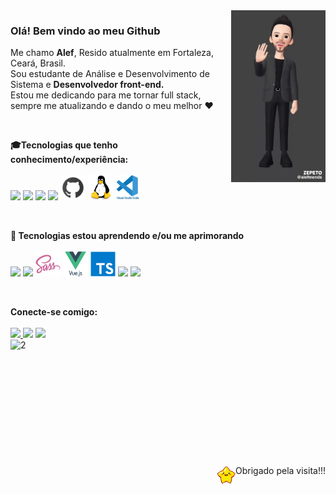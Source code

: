 
<!-- APRESENTAÇÃO -->
<img src="https://github.com/AlefMends/alefmends/blob/main/avatar.gif" align="right" height="30%" width="30%" alt="avatar" border="0">
<h3>
 Olá! Bem vindo ao meu Github
</h3>

<p align="left">
 Me chamo <strong>Alef</strong>, Resido atualmente em Fortaleza, Ceará, Brasil.<br>
 Sou estudante de Análise e Desenvolvimento de Sistema e <strong>Desenvolvedor front-end.</strong> <br>
 Estou me dedicando para me tornar full stack, sempre me atualizando e dando o meu melhor ❤️ 
</p><br>

<!-- EXPERIÊNCIA/CONHECIMENTOS -->
<p align="left">
 <strong>🎓Tecnologias que tenho conhecimento/experiência:</strong>
 <br><br>
  <img width="40" src="https://cdn.jsdelivr.net/gh/devicons/devicon/icons/html5/html5-plain-wordmark.svg"/>
  <img width="40" src="https://cdn.jsdelivr.net/gh/devicons/devicon/icons/css3/css3-plain-wordmark.svg" />
  <img width="40" src="https://cdn.jsdelivr.net/gh/devicons/devicon/icons/javascript/javascript-plain.svg"/>
  <img width="40" src="https://cdn.jsdelivr.net/gh/devicons/devicon/icons/git/git-plain.svg"/>
  <img width="40" src="https://github.com/AlefMends/alefmends/blob/main/icon-github.svg" />
  <img width="40" src="https://raw.githubusercontent.com/devicons/devicon/master/icons/linux/linux-original.svg" />
  <img width="40" src="https://github.com/devicons/devicon/blob/master/icons/vscode/vscode-original-wordmark.svg" />
</p><br>

 <!-- ESTUDANDO/APRIMORANDO -->
<p align="left">
  <strong>🧠 Tecnologias estou aprendendo e/ou me aprimorando </strong>
  <br><br>
  <img width="40" src="https://cdn.jsdelivr.net/gh/devicons/devicon/icons/javascript/javascript-plain.svg"/>
  <img width="40" src="https://cdn.jsdelivr.net/gh/devicons/devicon/icons/react/react-original-wordmark.svg" />
  <img width="40" src="https://github.com/devicons/devicon/blob/master/icons/sass/sass-original.svg" />
  <img width="40" src="https://github.com/devicons/devicon/blob/master/icons/vuejs/vuejs-original-wordmark.svg" />
  <img width="40" src="https://github.com/devicons/devicon/blob/master/icons/typescript/typescript-original.svg" />
  <img width="40" src="https://cdn.jsdelivr.net/gh/devicons/devicon/icons/nodejs/nodejs-plain.svg" />
  <img width="40" src="https://cdn.jsdelivr.net/gh/devicons/devicon/icons/angularjs/angularjs-plain.svg" />

</p><br>

 <!-- CONTATO -->
<strong>Conecte-se comigo:</strong>
<br><br>
  <a href = "mailto:contatoalefmendes@gmail.com"><img src="https://img.shields.io/badge/-Gmail-%23333?style=for-the-badge&logo=gmail&logoColor=white" target="_blank"> </a>
  <a href="https://www.linkedin.com/in/alef-mendes-596a088b/" target="_blank"><img src="https://img.shields.io/badge/-LinkedIn-%230077B5?style=for-the-badge&logo=linkedin&logoColor=white" target="_blank"></a>
  <a href="https://www.instagram.com/alefmends/" target="_blank"><img src="https://img.shields.io/badge/-Instagram-%23E4405F?style=for-the-badge&logo=instagram&logoColor=white" target="_blank"></a><br>
<img align="left" src="https://pa1.narvii.com/6461/bce4acd5b7e15ca478b7b08b65e3f9815b57a68f_hq.gif" height="250" width="330" alt="2" border="0">
<br><br><br><br><br><br><br><br><br><br><br>

 
  <p align"left">
  <img align="left" src="https://github.com/AlefMends/alefmends/blob/main/star.gif" alt="Bat" width="30">
  Obrigado pela visita!!!
</div>

